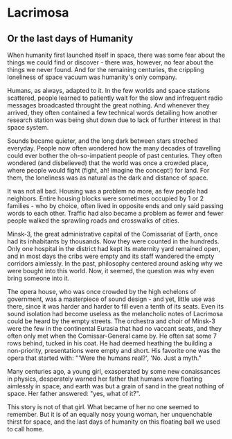 # Lacrimosa
## Or the last days of Humanity

When humanity first launched itself in space, there was some fear about the things we could find or discover - there was, however, no  fear about the things we never found. And for the remaining centuries, the crippling loneliness of space vacuum was humanity's only company.

Humans, as always, adapted to it. In the few worlds and space stations scattered, people learned to patiently wait for the slow and infrequent radio messages broadcasted throught the great nothing. And whenever they arrived, they often contained a few technical words detailing how another research station was being shut down due to lack of further interest in that space system.

Sounds became quieter, and the long dark between stars streched everyday. People now often wondered how the many decades of travelling could ever bother the oh-so-impatient people of past centuries. They often wondered (and disbelieved) that the world was once a crowded place, where people would fight (fight, ah! imagine the concept!) for land. For them,  the loneliness was as natural as the dark and distance of space.

It was not all bad. Housing was a problem no more, as few people had neighbors. Entire housing blocks were sometimes occupied by 1 or 2 families - who by choice, often lived in opposite ends and only said passing words to each other. Traffic had also became a problem as fewer and fewer people walked the sprawling roads and crosswalks of cities.

Minsk-3, the great administrative capital of the Comissariat of Earth, once had its inhabitants by thousands. Now they were counted in the hundreds. Only one hospital in the district had kept its maternity yard remained open, and in most days the cribs were empty and its staff wandered the empty corridors aimlessly. In the past, philosophy centered around asking why we were bought into this world. Now, it seemed, the question was why even bring someone into it.

The opera house, who was once crowded by the high echelons of government, was a masterpiece of sound design - and yet, little use was there, since it was harder and harder to fill even a tenth of its seats. Even its sound isolation had become useless as the melancholic notes of  Lacrimosa could be heard by the empty streets. The orchestra and choir of Minsk-3 were the few in the continental Eurasia that had no vaccant seats, and they often only met when the Comissar-General came by. He often sat some 7 rows behind, tucked in his coat. He had deemed heathing the building a non-priority, presentations were empty and short. His favorite one was the opera that started with: "'Were the humans real?', 'No. Just a myth."

Many centuries ago, a young girl, exasperated by some new conaissances in physics, desperately warned her father that humans were floating aimlessly in space, and earth was but a grain of sand in the great nothing of space. Her father answered: "yes, what of it?".

This story is not of that girl. What became of her no one seemed to remember. But it is of an equally nosy young woman, her unquenchable thirst for space, and the last days of humanity on this floating ball we used to call home.
